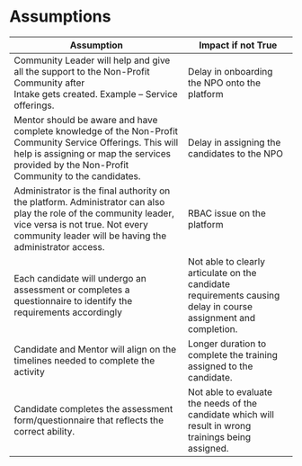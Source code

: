 # Assumptions

| **Assumption**  | **Impact if not True** |
| ------------- | ------------- |
| Community Leader will help and give all the support to the Non-Profit Community after <br>Intake gets created. Example – Service offerings.  | Delay in onboarding the NPO onto the platform  |
| Mentor should be aware and have complete knowledge of the Non-Profit Community Service Offerings. This will help is assigning or map the services provided by the Non-Profit Community to the candidates.  | Delay in assigning the candidates to the NPO  |
| Administrator is the final authority on the platform. Administrator can also play the role of the community leader, vice versa is not true. Not every community leader will be having the administrator access.  | RBAC issue on the platform  |
| Each candidate will undergo an assessment or completes a questionnaire to identify the requirements accordingly  | Not able to clearly articulate on the candidate requirements causing delay in course assignment and completion.  |
| Candidate and Mentor will align on the timelines needed to complete the activity  | Longer duration to complete the training assigned to the candidate.  |
| Candidate completes the assessment form/questionnaire that reflects the correct ability.  | Not able to evaluate the needs of the candidate which will result in wrong trainings being assigned.  |
